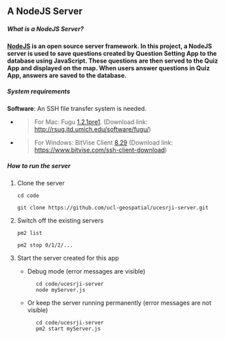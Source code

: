 ## **A NodeJS Server**

##### What is a NodeJS Server?

**[NodeJS](https://github.com/nodejs) is an open source server framework. In this project, a NodeJS server is used to save questions created by Question Setting App to the database using JavaScript. These questions are then served to the Quiz App and displayed on the map. When users answer questions in Quiz App, answers are saved to the database.**

##### System requirements

**Software**: An SSH file transfer system is needed.

- > For Mac: Fugu [1.2.1pre1](http://sourceforge.net/projects/fugussh/files/Unstable/fugu-1.2.1pre1/Fugu-1.2.1pre1.zip/download). (Download link: http://rsug.itd.umich.edu/software/fugu/)

- > For Windows: BitVise Client [8.29](https://www.bitvise.com/ssh-client-download) (Download link: https://www.bitvise.com/ssh-client-download)

##### How to run the server

1. Clone the server

   ```
   cd code
   
   git clone https://github.com/ucl-geospatial/ucesrji-server.git
   ```

2. Switch off the existing servers

   ```
   pm2 list
   
   pm2 stop 0/1/2/...
   ```

3. Start the server created for this app

   - Debug mode (error messages are visible)

   ```
         cd code/ucesrji-server
         node myServer.js
   ```

   - Or keep the server running permanently (error messages are not visible)

   ```
         cd code/ucesrji-server
         pm2 start myServer.js
   ```

